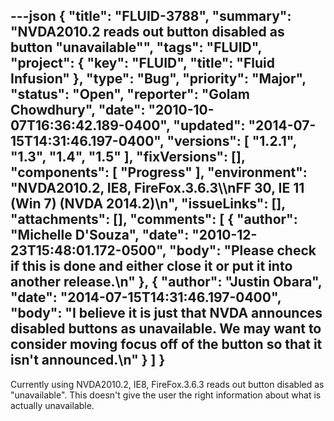 ---json
{
  "title": "FLUID-3788",
  "summary": "NVDA2010.2 reads out button disabled as button \"unavailable\"",
  "tags": "FLUID",
  "project": {
    "key": "FLUID",
    "title": "Fluid Infusion"
  },
  "type": "Bug",
  "priority": "Major",
  "status": "Open",
  "reporter": "Golam Chowdhury",
  "date": "2010-10-07T16:36:42.189-0400",
  "updated": "2014-07-15T14:31:46.197-0400",
  "versions": [
    "1.2.1",
    "1.3",
    "1.4",
    "1.5"
  ],
  "fixVersions": [],
  "components": [
    "Progress"
  ],
  "environment": "NVDA2010.2, IE8, FireFox.3.6.3\\\nFF 30, IE 11 (Win 7) (NVDA 2014.2)\n",
  "issueLinks": [],
  "attachments": [],
  "comments": [
    {
      "author": "Michelle D'Souza",
      "date": "2010-12-23T15:48:01.172-0500",
      "body": "Please check if this is done and either close it or put it into another release.\n"
    },
    {
      "author": "Justin Obara",
      "date": "2014-07-15T14:31:46.197-0400",
      "body": "I believe it is just that NVDA announces disabled buttons as unavailable. We may want to consider moving focus off of the button so that it isn't announced.\n"
    }
  ]
}
---
Currently using NVDA2010.2, IE8, FireFox.3.6.3  reads out button disabled as "unavailable". This doesn't give the user the right information about what is actually unavailable. &#x20;

        